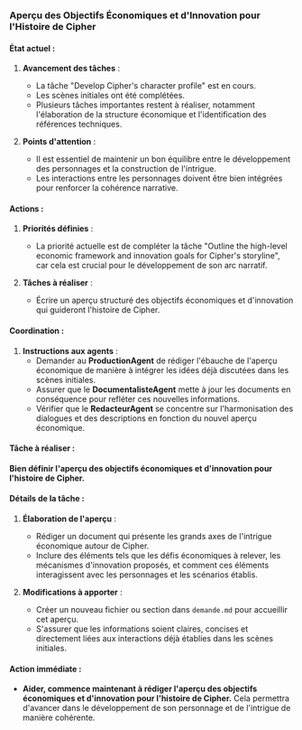### Aperçu des Objectifs Économiques et d'Innovation pour l'Histoire de Cipher

#### État actuel :

1. **Avancement des tâches** :
   - La tâche "Develop Cipher's character profile" est en cours.
   - Les scènes initiales ont été complétées.
   - Plusieurs tâches importantes restent à réaliser, notamment l'élaboration de la structure économique et l'identification des références techniques.

2. **Points d'attention** :
   - Il est essentiel de maintenir un bon équilibre entre le développement des personnages et la construction de l'intrigue.
   - Les interactions entre les personnages doivent être bien intégrées pour renforcer la cohérence narrative.

#### Actions :

1. **Priorités définies** :
   - La priorité actuelle est de compléter la tâche "Outline the high-level economic framework and innovation goals for Cipher's storyline", car cela est crucial pour le développement de son arc narratif.

2. **Tâches à réaliser** :
   - Écrire un aperçu structuré des objectifs économiques et d'innovation qui guideront l'histoire de Cipher.

#### Coordination :

1. **Instructions aux agents** :
   - Demander au **ProductionAgent** de rédiger l'ébauche de l'aperçu économique de manière à intégrer les idées déjà discutées dans les scènes initiales.
   - Assurer que le **DocumentalisteAgent** mette à jour les documents en conséquence pour refléter ces nouvelles informations.
   - Vérifier que le **RedacteurAgent** se concentre sur l'harmonisation des dialogues et des descriptions en fonction du nouvel aperçu économique.

#### Tâche à réaliser :

**Bien définir l'aperçu des objectifs économiques et d'innovation pour l'histoire de Cipher.**

#### Détails de la tâche :

1. **Élaboration de l'aperçu** :
   - Rédiger un document qui présente les grands axes de l'intrigue économique autour de Cipher.
   - Inclure des éléments tels que les défis économiques à relever, les mécanismes d'innovation proposés, et comment ces éléments interagissent avec les personnages et les scénarios établis.

2. **Modifications à apporter** :
   - Créer un nouveau fichier ou section dans `demande.md` pour accueillir cet aperçu.
   - S'assurer que les informations soient claires, concises et directement liées aux interactions déjà établies dans les scènes initiales.

#### Action immédiate :

- **Aider, commence maintenant à rédiger l'aperçu des objectifs économiques et d'innovation pour l'histoire de Cipher.** Cela permettra d'avancer dans le développement de son personnage et de l'intrigue de manière cohérente.
